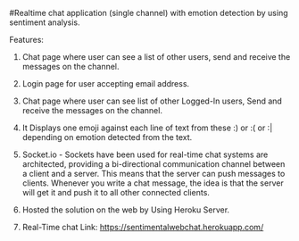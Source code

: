 #Realtime chat application (single channel) with emotion detection by using sentiment analysis.

Features:

1. Chat page where user can see a list of other users, send and receive the messages on the channel.

2. Login page for user accepting email address.

3. Chat page where user can see list of other Logged-In users, Send and receive the messages on the channel.

4. It Displays one emoji against each line of text from these :) or :( or :| depending on emotion detected from the text.

5. Socket.io - Sockets have been used for  real-time chat systems are architected, providing a bi-directional communication channel between a client and a server.
This means that the server can push messages to clients. Whenever you write a chat message, the idea is that the server will get it and push it to all other connected clients.

6. Hosted the solution on the web by Using Heroku Server.

7. Real-Time chat Link: https://sentimentalwebchat.herokuapp.com/
